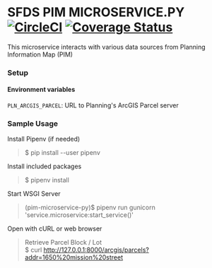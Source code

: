 # SFDS PIM MICROSERVICE.PY [![CircleCI](https://badgen.net/circleci/github/SFDigitalServices/pim-microservice-py/master)](https://circleci.com/gh/SFDigitalServices/pim-microservice-py) [![Coverage Status](https://coveralls.io/repos/github/SFDigitalServices/pim-microservice-py/badge.svg?branch=master)](https://coveralls.io/github/SFDigitalServices/pim-microservice-py?branch=master)
This microservice interacts with various data sources from Planning Information Map (PIM)

### Setup
#### Environment variables
`PLN_ARCGIS_PARCEL`: URL to Planning's ArcGIS Parcel server

### Sample Usage
Install Pipenv (if needed)
> $ pip install --user pipenv

Install included packages
> $ pipenv install

Start WSGI Server
> (pim-microservice-py)$ pipenv run gunicorn 'service.microservice:start_service()'

Open with cURL or web browser  
> Retrieve Parcel Block / Lot  
> $ curl http://127.0.0.1:8000/arcgis/parcels?addr=1650%20mission%20street
